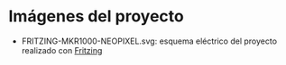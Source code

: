 # Imágenes del proyecto

* FRITZING-MKR1000-NEOPIXEL.svg: esquema eléctrico del proyecto realizado con [Fritzing][1]

[1]: http://fritzing.org/home/